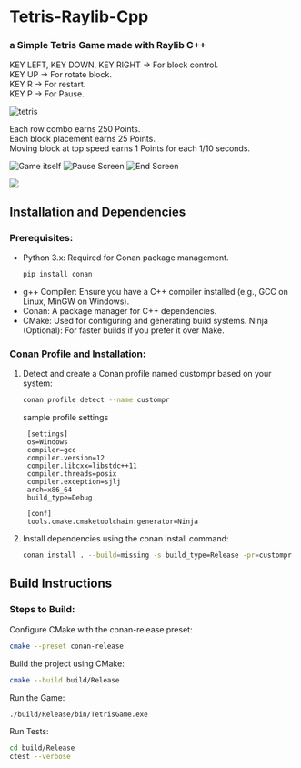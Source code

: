# Tetris-Raylib-Cpp
### a Simple Tetris Game made with Raylib C++<br/>


KEY LEFT, KEY DOWN, KEY RIGHT -> For block control.<br/>
KEY UP -> For rotate block.<br/>
KEY R -> For restart.<br/>
KEY P -> For Pause.<br/>

![tetris](https://github.com/ilyascant/Tetris-Raylib-Cpp/assets/79863003/6da2e33e-be05-4213-a94d-60e2c2451881)

Each row combo earns 250 Points.<br/>
Each block placement earns 25 Points.<br/>
Moving block at top speed earns 1 Points for each 1/10 seconds.<br/>

![Game itself](https://github.com/ilyascant/Tetris-Raylib-Cpp/assets/79863003/a3c23833-3e91-4daa-83e8-0ec0665e0008)
![Pause Screen](https://github.com/ilyascant/Tetris-Raylib-Cpp/assets/79863003/4d0314d6-51f7-4e4e-9841-78442f380e8c)
![End Screen](https://github.com/ilyascant/Tetris-Raylib-Cpp/assets/79863003/be408cb9-073b-4a43-a18e-3d250cdb4157)

<img src="https://t.bkit.co/w_6688c8a91c175.gif" />

## Installation and Dependencies
### Prerequisites:
- Python 3.x: Required for Conan package management.
   ```bash
   pip install conan
   ```
- g++ Compiler: Ensure you have a C++ compiler installed (e.g., GCC on Linux, MinGW on Windows).
- Conan: A package manager for C++ dependencies.
- CMake: Used for configuring and generating build systems.
Ninja (Optional): For faster builds if you prefer it over Make.

### Conan Profile and Installation:
1. Detect and create a Conan profile named custompr based on your system:

   ```bash
   conan profile detect --name custompr
   ```
   sample profile settings
   ```text
    [settings]
    os=Windows
    compiler=gcc
    compiler.version=12
    compiler.libcxx=libstdc++11
    compiler.threads=posix
    compiler.exception=sjlj
    arch=x86_64
    build_type=Debug

    [conf]
    tools.cmake.cmaketoolchain:generator=Ninja
    ```
2. Install dependencies using the conan install command:
   ```bash
   conan install . --build=missing -s build_type=Release -pr=custompr
   ```
## Build Instructions
### Steps to Build:
Configure CMake with the conan-release preset:

```bash
cmake --preset conan-release
```
Build the project using CMake:

```bash
cmake --build build/Release
```
Run the Game:

```bash
./build/Release/bin/TetrisGame.exe
```

Run Tests:

```bash
cd build/Release
ctest --verbose
```
